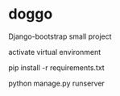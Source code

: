 # doggo
Django-bootstrap small project


activate virtual environment

pip install -r requirements.txt


python manage.py runserver
